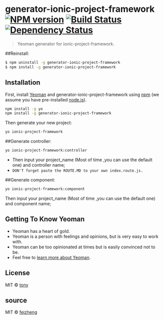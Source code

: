 # generator-ionic-project-framework [![NPM version][npm-image]][npm-url] [![Build Status][travis-image]][travis-url] [![Dependency Status][daviddm-image]][daviddm-url]
> Yeoman generator for ionic-project-framework.

##Reinstall:
```bash
$ npm uninstall -g generator-ionic-project-framework
$ npm install -g generator-ionic-project-framework
```
## Installation

First, install [Yeoman](http://yeoman.io) and generator-ionic-project-framework using [npm](https://www.npmjs.com/) (we assume you have pre-installed [node.js](https://nodejs.org/)).

```bash
npm install -g yo
npm install -g generator-ionic-project-framework
```

Then generate your new project:

```bash
yo ionic-project-framework
```

##Generate controller:
```bash
yo ionic-project-framework:controller
```
+ Then input your project_name (Most of time ,you can use the default one) and controller name;
+ `DON'T forget paste the ROUTE.MD to your own index.route.js.`


##Generate component:
```bash
yo ionic-project-framework:component
```
Then input your project_name (Most of time ,you can use the default one) and component name;


## Getting To Know Yeoman

 * Yeoman has a heart of gold.
 * Yeoman is a person with feelings and opinions, but is very easy to work with.
 * Yeoman can be too opinionated at times but is easily convinced not to be.
 * Feel free to [learn more about Yeoman](http://yeoman.io/).

## License

MIT © [tony](https://github.com/smalleast)

## source

MIT © [feizheng](https://github.com/afeiship)


[npm-image]: https://badge.fury.io/js/generator-ionic-project-framework.svg
[npm-url]: https://npmjs.org/package/generator-ionic-project-framework
[travis-image]: https://travis-ci.org/afeiship/generator-ionic-project-framework.svg?branch=master
[travis-url]: https://travis-ci.org/afeiship/generator-ionic-project-framework
[daviddm-image]: https://david-dm.org/afeiship/generator-ionic-project-framework.svg?theme=shields.io
[daviddm-url]: https://david-dm.org/afeiship/generator-ionic-project-framework
[yeoman-docs]: http://yeoman.io/generator/actions_remote.html
[mes-fs]: https://github.com/sboudrias/mem-fs
